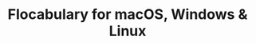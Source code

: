 ---
name: Flocabulary
url: 'https://www.flocabulary.com/'
category: Education
title: 'Flocabulary for macOS, Windows & Linux'
key: flocabulary

---